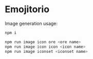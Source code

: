 # Emojitorio

Image generation usage:

```sh
npm i
```

```sh
npm run image icon ore <ore name>
npm run image icon icon <icon name>
npm run image iconset <iconset name>
```
